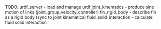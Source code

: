 TODO:
urdf_server - load and manage urdf
joint_kinematics - produce sine motion of links (joint_group_velocity_controller)
fin_rigid_body - describe fin as a rigid body (sync to joint kinematics)
fluid_solid_interaction - calculate fluid solid interaction
